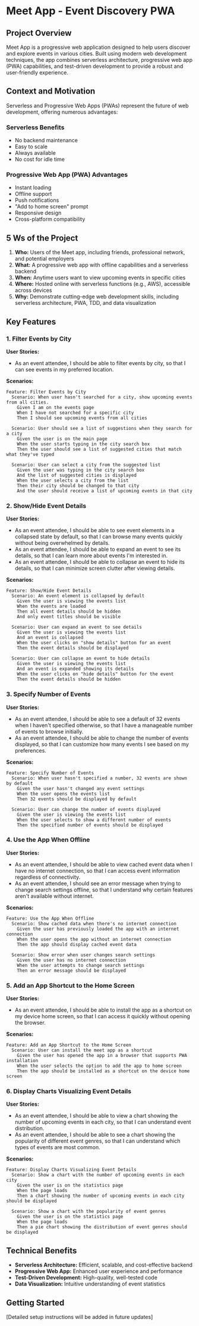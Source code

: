 
# Meet App - Event Discovery PWA

## Project Overview

Meet App is a progressive web application designed to help users discover and explore events in various cities. Built using modern web development techniques, the app combines serverless architecture, progressive web app (PWA) capabilities, and test-driven development to provide a robust and user-friendly experience.

## Context and Motivation

Serverless and Progressive Web Apps (PWAs) represent the future of web development, offering numerous advantages:

### Serverless Benefits
- No backend maintenance
- Easy to scale
- Always available
- No cost for idle time

### Progressive Web App (PWA) Advantages
- Instant loading
- Offline support
- Push notifications
- "Add to home screen" prompt
- Responsive design
- Cross-platform compatibility

## 5 Ws of the Project

1. **Who:** Users of the Meet app, including friends, professional network, and potential employers
2. **What:** A progressive web app with offline capabilities and a serverless backend
3. **When:** Anytime users want to view upcoming events in specific cities
4. **Where:** Hosted online with serverless functions (e.g., AWS), accessible across devices
5. **Why:** Demonstrate cutting-edge web development skills, including serverless architecture, PWA, TDD, and data visualization

## Key Features

### 1. Filter Events by City
**User Stories:**
- As an event attendee, I should be able to filter events by city, so that I can see events in my preferred location.

**Scenarios:**
```gherkin
Feature: Filter Events by City
  Scenario: When user hasn't searched for a city, show upcoming events from all cities.
    Given I am on the events page
    When I have not searched for a specific city
    Then I should see upcoming events from all cities

  Scenario: User should see a list of suggestions when they search for a city
    Given the user is on the main page
    When the user starts typing in the city search box
    Then the user should see a list of suggested cities that match what they've typed

  Scenario: User can select a city from the suggested list
    Given the user was typing in the city search box
    And the list of suggested cities is displayed
    When the user selects a city from the list
    Then their city should be changed to that city
    And the user should receive a list of upcoming events in that city
```

### 2. Show/Hide Event Details
**User Stories:**
- As an event attendee, I should be able to see event elements in a collapsed state by default, so that I can browse many events quickly without being overwhelmed by details.
- As an event attendee, I should be able to expand an event to see its details, so that I can learn more about events I'm interested in.
- As an event attendee, I should be able to collapse an event to hide its details, so that I can minimize screen clutter after viewing details.

**Scenarios:**
```gherkin
Feature: Show/Hide Event Details
  Scenario: An event element is collapsed by default
    Given the user is viewing the events list
    When the events are loaded
    Then all event details should be hidden
    And only event titles should be visible

  Scenario: User can expand an event to see details
    Given the user is viewing the events list
    And an event is collapsed
    When the user clicks on "show details" button for an event
    Then the event details should be displayed

  Scenario: User can collapse an event to hide details
    Given the user is viewing the events list
    And an event is expanded showing its details
    When the user clicks on "hide details" button for the event
    Then the event details should be hidden
```

### 3. Specify Number of Events
**User Stories:**
- As an event attendee, I should be able to see a default of 32 events when I haven't specified otherwise, so that I have a manageable number of events to browse initially.
- As an event attendee, I should be able to change the number of events displayed, so that I can customize how many events I see based on my preferences.

**Scenarios:**
```gherkin
Feature: Specify Number of Events
  Scenario: When user hasn't specified a number, 32 events are shown by default
    Given the user hasn't changed any event settings
    When the user opens the events list
    Then 32 events should be displayed by default

  Scenario: User can change the number of events displayed
    Given the user is viewing the events list
    When the user selects to show a different number of events
    Then the specified number of events should be displayed
```

### 4. Use the App When Offline
**User Stories:**
- As an event attendee, I should be able to view cached event data when I have no internet connection, so that I can access event information regardless of connectivity.
- As an event attendee, I should see an error message when trying to change search settings offline, so that I understand why certain features aren't available without internet.

**Scenarios:**
```gherkin
Feature: Use the App When Offline
  Scenario: Show cached data when there's no internet connection
    Given the user has previously loaded the app with an internet connection
    When the user opens the app without an internet connection
    Then the app should display cached event data

  Scenario: Show error when user changes search settings
    Given the user has no internet connection
    When the user attempts to change search settings
    Then an error message should be displayed
```

### 5. Add an App Shortcut to the Home Screen
**User Stories:**
- As an event attendee, I should be able to install the app as a shortcut on my device home screen, so that I can access it quickly without opening the browser.

**Scenarios:**
```gherkin
Feature: Add an App Shortcut to the Home Screen
  Scenario: User can install the meet app as a shortcut
    Given the user has opened the app in a browser that supports PWA installation
    When the user selects the option to add the app to home screen
    Then the app should be installed as a shortcut on the device home screen
```

### 6. Display Charts Visualizing Event Details
**User Stories:**
- As an event attendee, I should be able to view a chart showing the number of upcoming events in each city, so that I can understand event distribution.
- As an event attendee, I should be able to see a chart showing the popularity of different event genres, so that I can understand which types of events are most common.

**Scenarios:**
```gherkin
Feature: Display Charts Visualizing Event Details
  Scenario: Show a chart with the number of upcoming events in each city
    Given the user is on the statistics page
    When the page loads
    Then a chart showing the number of upcoming events in each city should be displayed

  Scenario: Show a chart with the popularity of event genres
    Given the user is on the statistics page
    When the page loads
    Then a pie chart showing the distribution of event genres should be displayed
```

## Technical Benefits

- **Serverless Architecture:** Efficient, scalable, and cost-effective backend
- **Progressive Web App:** Enhanced user experience and performance
- **Test-Driven Development:** High-quality, well-tested code
- **Data Visualization:** Intuitive understanding of event statistics

## Getting Started

[Detailed setup instructions will be added in future updates]

<!-- Additional Edge Cases for feature 2 - Show/Hide Event Details:
While the scenarios you've described are comprehensive, consider writing unit tests for the following edge cases to ensure robustness:

4. Edge Cases
Test 4.1: Ensure the app handles an empty event list gracefully.

Verify that an empty event list renders without errors.
Confirm that a message (e.g., "No events available") is displayed when there are no events.
Test 4.2: Ensure that multiple events can be expanded and collapsed independently.

Simulate clicking "show details" for multiple events.
Verify that each event expands independently without affecting the others.
Simulate clicking "hide details" for multiple events and confirm the same behavior.
Test 4.3: Ensure the UI behaves correctly when toggling events rapidly.

Simulate clicking "show details" and "hide details" in quick succession.
Verify that the app behaves as expected (e.g., no duplicate renders, no errors). -->
